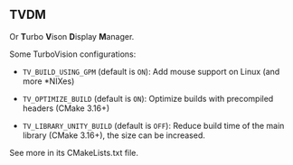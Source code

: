 ## TVDM

Or **T**urbo **V**ison **D**isplay **M**anager.

Some TurboVision configurations:

* `TV_BUILD_USING_GPM` (default is `ON`): Add mouse support on Linux (and more *NIXes)

* `TV_OPTIMIZE_BUILD` (default is `ON`): Optimize builds with precompiled headers (CMake 3.16+)

* `TV_LIBRARY_UNITY_BUILD` (default is `OFF`): Reduce build time of the main library (CMake 3.16+), the size can be increased.

See more in its CMakeLists.txt file.